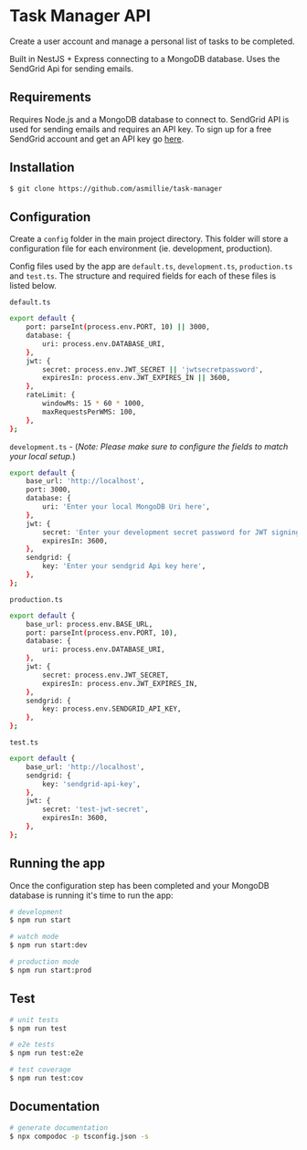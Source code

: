 # Task Manager API

Create a user account and manage a personal list of tasks to be completed.

Built in NestJS + Express connecting to a MongoDB database. Uses the SendGrid Api for sending emails.

## Requirements

Requires Node.js and a MongoDB database to connect to. SendGrid API is used for sending emails and requires an API key. To sign up for a free SendGrid account and get an API key go [here](https://sendgrid.com/).

## Installation

```bash
$ git clone https://github.com/asmillie/task-manager
```

## Configuration

Create a `config` folder in the main project directory. This folder will store a configuration file for each environment (ie. development, production).

Config files used by the app are `default.ts`, `development.ts`, `production.ts` and `test.ts`. The structure and required fields for each of these files is listed below.

`default.ts`
```bash
export default {
    port: parseInt(process.env.PORT, 10) || 3000,
    database: {
        uri: process.env.DATABASE_URI,
    },
    jwt: {
        secret: process.env.JWT_SECRET || 'jwtsecretpassword',
        expiresIn: process.env.JWT_EXPIRES_IN || 3600,
    },
    rateLimit: {
        windowMs: 15 * 60 * 1000,
        maxRequestsPerWMS: 100,
    },
};
```

`development.ts` - (*Note: Please make sure to configure the fields to match your local setup.*)
```bash
export default {
    base_url: 'http://localhost',
    port: 3000,
    database: {
        uri: 'Enter your local MongoDB Uri here',
    },
    jwt: {
        secret: 'Enter your development secret password for JWT signing',
        expiresIn: 3600,
    },
    sendgrid: {
        key: 'Enter your sendgrid Api key here',
    },
};
```

`production.ts`
```bash
export default {
    base_url: process.env.BASE_URL,
    port: parseInt(process.env.PORT, 10),
    database: {
        uri: process.env.DATABASE_URI,
    },
    jwt: {
        secret: process.env.JWT_SECRET,
        expiresIn: process.env.JWT_EXPIRES_IN,
    },
    sendgrid: {
        key: process.env.SENDGRID_API_KEY,
    },
};
```

`test.ts`
```bash
export default {
    base_url: 'http://localhost',
    sendgrid: {
        key: 'sendgrid-api-key',
    },
    jwt: {
        secret: 'test-jwt-secret',
        expiresIn: 3600,
    },
};
```

## Running the app

Once the configuration step has been completed and your MongoDB database is running it's time to run the app:

```bash
# development
$ npm run start

# watch mode
$ npm run start:dev

# production mode
$ npm run start:prod
```

## Test

```bash
# unit tests
$ npm run test

# e2e tests
$ npm run test:e2e

# test coverage
$ npm run test:cov
```

## Documentation

```bash
# generate documentation
$ npx compodoc -p tsconfig.json -s

```
